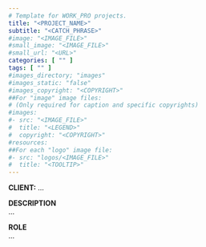 ```yaml
---
# Template for WORK_PRO projects.
title: "<PROJECT_NAME>"
subtitle: "<CATCH_PHRASE>"
#image: "<IMAGE_FILE>"
#small_image: "<IMAGE_FILE>"
#small_url: "<URL>"
categories: [ "" ]
tags: [ "" ]
#images_directory; "images"
#images_static: "false"
#images_copyright: "<COPYRIGHT>"
##For "image" image files:
# (Only required for caption and specific copyrights)
#images:
#- src: "<IMAGE_FILE>"
#  title: "<LEGEND>"
#  copyright: "<COPYRIGHT>"
#resources:
##For each "logo" image file:
#- src: "logos/<IMAGE_FILE>"
#  title: "<TOOLTIP>"
---
```


<b>CLIENT:</b> ...<br>

<b>DESCRIPTION</b><br>
...<br>

<b>ROLE</b><br>
...<br>
